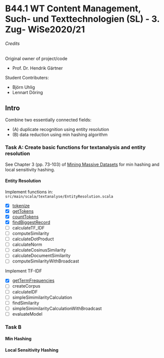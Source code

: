 # B44.1 WT Content Management, Such- und Texttechnologien (SL) - 3. Zug- WiSe2020/21

###### Credits
Original owner of project/code 
- Prof. Dr. Hendrik Gärtner

Student Contributers: 
- Björn Uhlig  
- Lennart Döring

## Intro
Combine two essentially connected fields:  
- (A) duplicate recognition using entity resolution
- (B) data reduction using min hashing algorithm 

### Task A: Create basic functions for textanalysis and entity resolution 
See Chapter 3 (pp. 73-103) of [Mining Massive Datasets](http://infolab.stanford.edu/~ullman/mmds/book.pdf) for min hashing and local sensitivity hashing.


#### Entity Resolution
Implement functions in: `src/main/scala/textanalyse/EntityResolution.scala`

- [x] [tokenize](./src/main/scala/textanalyse/EntityResolution.scala#L121) 
- [x] [getTokens](./src/main/scala/textanalyse/EntityResolution.scala#L22) 
- [x] [countTokens](./src/main/scala/textanalyse/EntityResolution.scala#L33) 
- [x] [findBiggestRecord](./src/main/scala/textanalyse/EntityResolution.scala#L43)
- [ ] calculateTF_IDF
- [ ] computeSimilarity
- [ ] calculateDotProduct
- [ ] calculateNorm
- [ ] calculateCosinusSimilarity
- [ ] calculateDocumentSimilarity
- [ ] computeSimilarityWithBroadcast

Implement TF-IDF 
- [x] [getTermFrequencies](./src/main/scala/textanalyse/EntityResolution.scala#L133)
- [ ] createCorpus
- [ ] calculateIDF
- [ ] simpleSimimilarityCalculation
- [ ] findSimilarity
- [ ] simpleSimimilarityCalculationWithBroadcast
- [ ] evaluateModel

### Task B

#### Min Hashing

#### Local Sensitivity Hashing 

